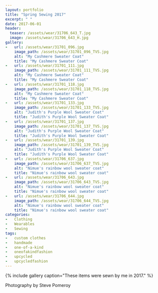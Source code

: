 ```yaml
---
layout: portfolio
title: "Spring Sewing 2017"
excerpt: " "
date: 2017-06-01
header:
  teaser: /assets/wear/31706_643_T.jpg
  image: /assets/wear/31706_643_H.jpg
gallery:
-   url: /assets/wear/31701_096.jpg
    image_path: /assets/wear/31701_096_TVS.jpg
    alt: "My Cashmere Sweater Coat"
    title: "My Cashmere Sweater Coat"
-   url: /assets/wear/31701_111.jpg
    image_path: /assets/wear/31701_111_TVS.jpg
    alt: "My Cashmere Sweater Coat"
    title: "My Cashmere Sweater Coat"
-   url: /assets/wear/31701_118.jpg
    image_path: /assets/wear/31701_118_TVS.jpg
    alt: "My Cashmere Sweater Coat"
    title: "My Cashmere Sweater Coat"
-   url: /assets/wear/31701_133.jpg
    image_path: /assets/wear/31701_133_TVS.jpg
    alt: "Judith's Purple Wool Sweater Coat"
    title: "Judith's Purple Wool Sweater Coat"
-   url: /assets/wear/31701_137.jpg
    image_path: /assets/wear/31701_137_TVS.jpg
    alt: "Judith's Purple Wool Sweater Coat"
    title: "Judith's Purple Wool Sweater Coat"
-   url: /assets/wear/31701_139.jpg
    image_path: /assets/wear/31701_139_TVS.jpg
    alt: "Judith's Purple Wool Sweater Coat"
    title: "Judith's Purple Wool Sweater Coat"
-   url: /assets/wear/31706_637.jpg
    image_path: /assets/wear/31706_637_TVS.jpg
    alt: "Nimue's rainbow wool sweater coat"
    title: "Nimue's rainbow wool sweater coat"
-   url: /assets/wear/31706_643.jpg
    image_path: /assets/wear/31706_643_TVS.jpg
    alt: "Nimue's rainbow wool sweater coat"
    title: "Nimue's rainbow wool sweater coat"
-   url: /assets/wear/31706_644.jpg
    image_path: /assets/wear/31706_644_TVS.jpg
    alt: "Nimue's rainbow wool sweater coat"
    title: "Nimue's rainbow wool sweater coat"
categories:
-   Clothing
-   Wearables
-   Sewing
tags:
-   custom clothes
-   handmade
-   one-of-a-kind
-   oneofakindfashion
-   upcycled
-   upcycledfashion
---
```


{% include gallery caption="These items were sewn by me in 2017." %}

Photography by Steve Pomeroy <a class="social" href="https://twitter.com/xxv" target="_blank" rel="noopener noreferrer"><i class="fa fa-fw fa-twitter"></i></a>
